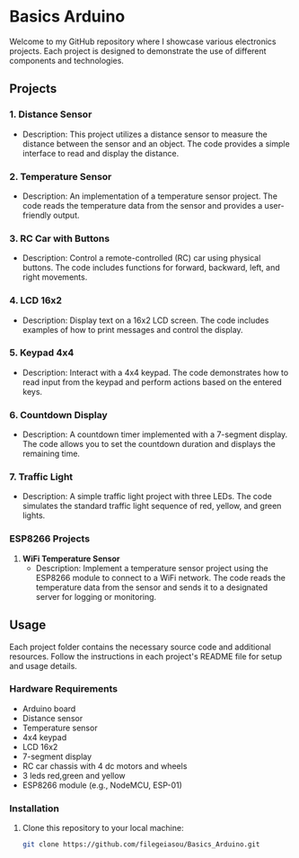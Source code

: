 # Basics Arduino


Welcome to my GitHub repository where I showcase various electronics projects. Each project is designed to demonstrate the use of different components and technologies.

## Projects

### 1. Distance Sensor
- Description: This project utilizes a distance sensor to measure the distance between the sensor and an object. The code provides a simple interface to read and display the distance.

### 2. Temperature Sensor
- Description: An implementation of a temperature sensor project. The code reads the temperature data from the sensor and provides a user-friendly output.

### 3. RC Car with Buttons
- Description: Control a remote-controlled (RC) car using physical buttons. The code includes functions for forward, backward, left, and right movements.

### 4. LCD 16x2
- Description: Display text on a 16x2 LCD screen. The code includes examples of how to print messages and control the display.

### 5. Keypad 4x4
- Description: Interact with a 4x4 keypad. The code demonstrates how to read input from the keypad and perform actions based on the entered keys.

### 6. Countdown Display
- Description: A countdown timer implemented with a 7-segment display. The code allows you to set the countdown duration and displays the remaining time.

### 7. Traffic Light
- Description: A simple traffic light project with three LEDs. The code simulates the standard traffic light sequence of red, yellow, and green lights.

### ESP8266 Projects

1. **WiFi Temperature Sensor**
   - Description: Implement a temperature sensor project using the ESP8266 module to connect to a WiFi network. The code reads the temperature data from the sensor and sends it to a designated server for logging or monitoring.

## Usage
Each project folder contains the necessary source code and additional resources. Follow the instructions in each project's README file for setup and usage details.

### Hardware Requirements

- Arduino board
- Distance sensor
- Temperature sensor
- 4x4 keypad
- LCD 16x2
- 7-segment display
- RC car chassis with 4 dc motors and wheels
- 3 leds red,green and yellow
- ESP8266 module (e.g., NodeMCU, ESP-01)

### Installation

1. Clone this repository to your local machine:

   ```bash
   git clone https://github.com/filegeiasou/Basics_Arduino.git
